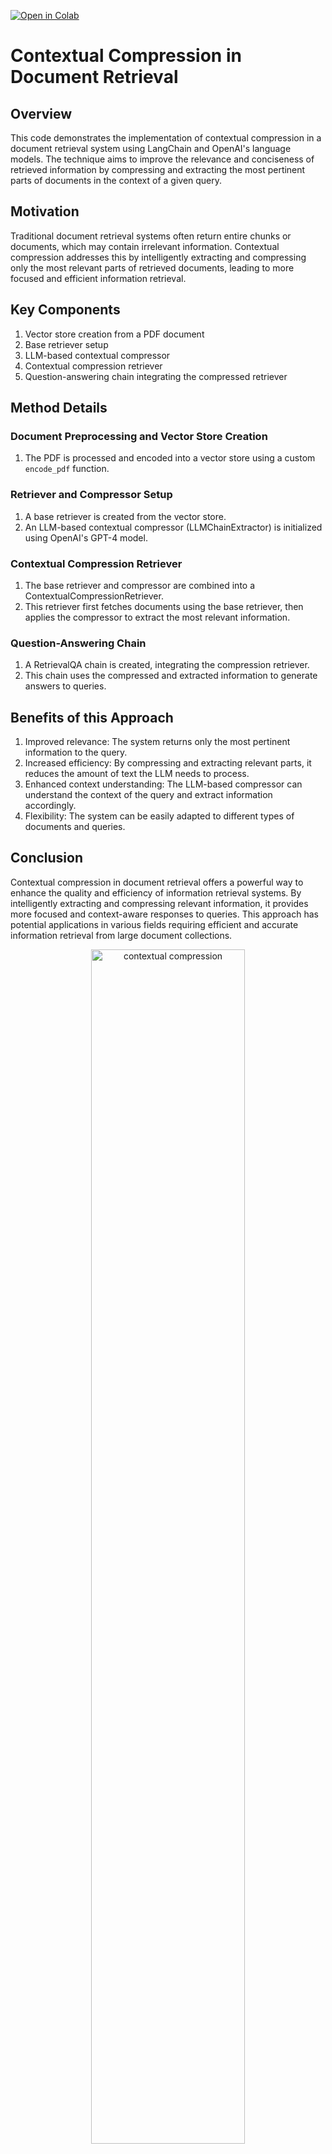 [![Open in Colab](https://colab.research.google.com/assets/colab-badge.svg)](https://colab.research.google.com/github/NirDiamant/RAG_Techniques/blob/main/all_rag_techniques/contextual_compression.ipynb)

# Contextual Compression in Document Retrieval

## Overview

This code demonstrates the implementation of contextual compression in a document retrieval system using LangChain and OpenAI's language models. The technique aims to improve the relevance and conciseness of retrieved information by compressing and extracting the most pertinent parts of documents in the context of a given query.

## Motivation

Traditional document retrieval systems often return entire chunks or documents, which may contain irrelevant information. Contextual compression addresses this by intelligently extracting and compressing only the most relevant parts of retrieved documents, leading to more focused and efficient information retrieval.

## Key Components

1. Vector store creation from a PDF document
2. Base retriever setup
3. LLM-based contextual compressor
4. Contextual compression retriever
5. Question-answering chain integrating the compressed retriever

## Method Details

### Document Preprocessing and Vector Store Creation

1. The PDF is processed and encoded into a vector store using a custom `encode_pdf` function.

### Retriever and Compressor Setup

1. A base retriever is created from the vector store.
2. An LLM-based contextual compressor (LLMChainExtractor) is initialized using OpenAI's GPT-4 model.

### Contextual Compression Retriever

1. The base retriever and compressor are combined into a ContextualCompressionRetriever.
2. This retriever first fetches documents using the base retriever, then applies the compressor to extract the most relevant information.

### Question-Answering Chain

1. A RetrievalQA chain is created, integrating the compression retriever.
2. This chain uses the compressed and extracted information to generate answers to queries.

## Benefits of this Approach

1. Improved relevance: The system returns only the most pertinent information to the query.
2. Increased efficiency: By compressing and extracting relevant parts, it reduces the amount of text the LLM needs to process.
3. Enhanced context understanding: The LLM-based compressor can understand the context of the query and extract information accordingly.
4. Flexibility: The system can be easily adapted to different types of documents and queries.

## Conclusion

Contextual compression in document retrieval offers a powerful way to enhance the quality and efficiency of information retrieval systems. By intelligently extracting and compressing relevant information, it provides more focused and context-aware responses to queries. This approach has potential applications in various fields requiring efficient and accurate information retrieval from large document collections.

<div style="text-align: center;">

<img src="../images/contextual_compression.svg" alt="contextual compression" style="width:70%; height:auto;">
</div>

# Package Installation and Imports

The cell below installs all necessary packages required to run this notebook.

```python
# Install required packages
!pip install langchain python-dotenv
```

```python
# Clone the repository to access helper functions and evaluation modules
!git clone https://github.com/N7/RAG_TECHNIQUES.git
import sys
sys.path.append('RAG_TECHNIQUES')
# If you need to run with the latest data
# !cp -r RAG_TECHNIQUES/data .
```

```python
import os
import sys
from dotenv import load_dotenv
from langchain.retrievers.document_compressors import LLMChainExtractor
from langchain.retrievers import ContextualCompressionRetriever
from langchain.chains import RetrievalQA


# Original path append replaced for Colab compatibility
from helper_functions import *
from evaluation.evalute_rag import *

# Load environment variables from a .env file
load_dotenv()

# Set the OpenAI API key environment variable
os.environ["OPENAI_API_KEY"] = os.getenv('OPENAI_API_KEY')
```

### Define document's path

```python
# Download required data files
import os
os.makedirs('data', exist_ok=True)

# Download the PDF document used in this notebook
!wget -O data/Understanding_Climate_Change.pdf https://raw.githubusercontent.com/N7/RAG_TECHNIQUES/main/data/Understanding_Climate_Change.pdf
!wget -O data/Understanding_Climate_Change.pdf https://raw.githubusercontent.com/N7/RAG_TECHNIQUES/main/data/Understanding_Climate_Change.pdf
```

```python
path = "data/Understanding_Climate_Change.pdf"
```

### Create a vector store

```python
vector_store = encode_pdf(path)
```

### Create a retriever + contexual compressor + combine them

```python
# Create a retriever
retriever = vector_store.as_retriever()


#Create a contextual compressor
llm = ChatOpenAI(temperature=0, model_name="gpt-4o-mini", max_tokens=4000)
compressor = LLMChainExtractor.from_llm(llm)

#Combine the retriever with the compressor
compression_retriever = ContextualCompressionRetriever(
    base_compressor=compressor,
    base_retriever=retriever
)

# Create a QA chain with the compressed retriever
qa_chain = RetrievalQA.from_chain_type(
    llm=llm,
    retriever=compression_retriever,
    return_source_documents=True
)
```

### Example usage

```python
query = "What is the main topic of the document?"
result = qa_chain.invoke({"query": query})
print(result["result"])
print("Source documents:", result["source_documents"])
```

